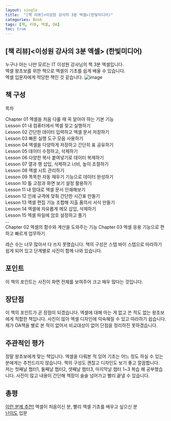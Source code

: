 ```yaml
---
layout: single
title:  "[책 리뷰]<이성원 강사의 3분 엑셀>(한빛미디어)"
categories: Book
tags: [책, 리뷰, 엑셀, OA]
toc: true
---
```

## [책 리뷰]<이성원 강사의 3분 엑셀> (한빛미디어)
누구나 아는 나만 모르는 IT 이성원 강사님의 책 3분 엑셀입니다.  
엑셀 왕초보를 위한 책으로 엑셀의 기초를 쉽게 배울 수 있습니다.  
엑셀 입문자에게 적당한 책인 것 같습니다.
![image](https://contents.kyobobook.co.kr/sih/fit-in/458x0/pdt/9791162243565.jpg)


## 책 구성
목차

Chapter 01 엑셀을 처음 다룰 때 꼭 알아야 하는 기본 기능  
Lesson 01 내 컴퓨터에서 엑셀 찾고 실행하기  
Lesson 02 간단한 데이터 입력하고 엑셀 문서 저장하기  
Lesson 03 빠른 실행 도구 모음 사용하기  
Lesson 04 엑셀을 다양하게 저장하고 간단히 표 공유하기  
Lesson 05 데이터 수정하고, 삭제하기  
Lesson 06 다양한 복사 붙여넣기로 데이터 복제하기  
Lesson 07 열과 행 삽입, 삭제하고 너비, 높이 조절하기  
Lesson 08 엑셀 시트 관리하기  
Lesson 09 똑똑한 자동 채우기 기능으로 데이터 완성하기  
Lesson 10 틀 고정과 화면 보기 설정 활용하기  
Lesson 11 내 맘대로 엑셀 문서 인쇄해보기  
Lesson 12 인쇄 규격에 맞춰 간단한 시간표 만들기  
Lesson 13 엑셀 편집 기능 조합해 지출 품의서 서식 만들기  
Lesson 14 엑셀에 자유롭게 메모 삽입, 삭제하기  
Lesson 15 엑셀 파일에 암호 설정하고 풀기  
...  
Chapter 02 엑셀의 함수와 계산을 도와주는 기능
Chapter 03 엑셀 응용 기능으로 편하고 빠르게 업무하기

레슨 수는 너무 많아서 다 쓰지 못했습니다.
책의 구성은 스텝 바이 스텝으로 따라하기 쉽게 되어 있고 단계별로 사진이 함께 나와 있습니다. 

## 포인트
이 책의 포인트는 사진이 화면 전체를 보여주어 크고 매우 많다는 것입니다.  

## 장단점
이 책의 포인트가 곧 장점이 되겠습니다. 엑셀에 대해 아는 게 없고 쓴 적도 없는 왕초보에게 적합한 책입니다. 사진이 많아 엑셀 디자인에 익숙해질 수 있고 따라하기 쉽습니다.  
제가 OA책을 별로 본 적이 없어서 비교대상이 없어 단점을 정리하진 못하겠습니다.  

## 주관적인 평가
정말 왕초보에게 맞는 책입니다. 엑셀을 다뤄본 적 있어 기초는 어느 정도 하실 수 있는 분에게는 추천드리지 않습니다. 책의 구성도 괜찮고 디자인도 보기 좋고 깔끔합니다.  
저는 첫째날 챕터1, 둘째날 챕터2, 셋째날 챕터3, 마지막날 챕터 1~3 복습 해 공부했습니다. 사진이 많고 내용이 간단해 책장이 술술 넘어가고 빨리 끝낼 수 있습니다.  

## 총평
<u>이런 분께 추천!</u> 엑셀이 처음이신 분, 빨리 엑셀 기초를 배우고 싶으신 분  
<u>난이도</u> 입문